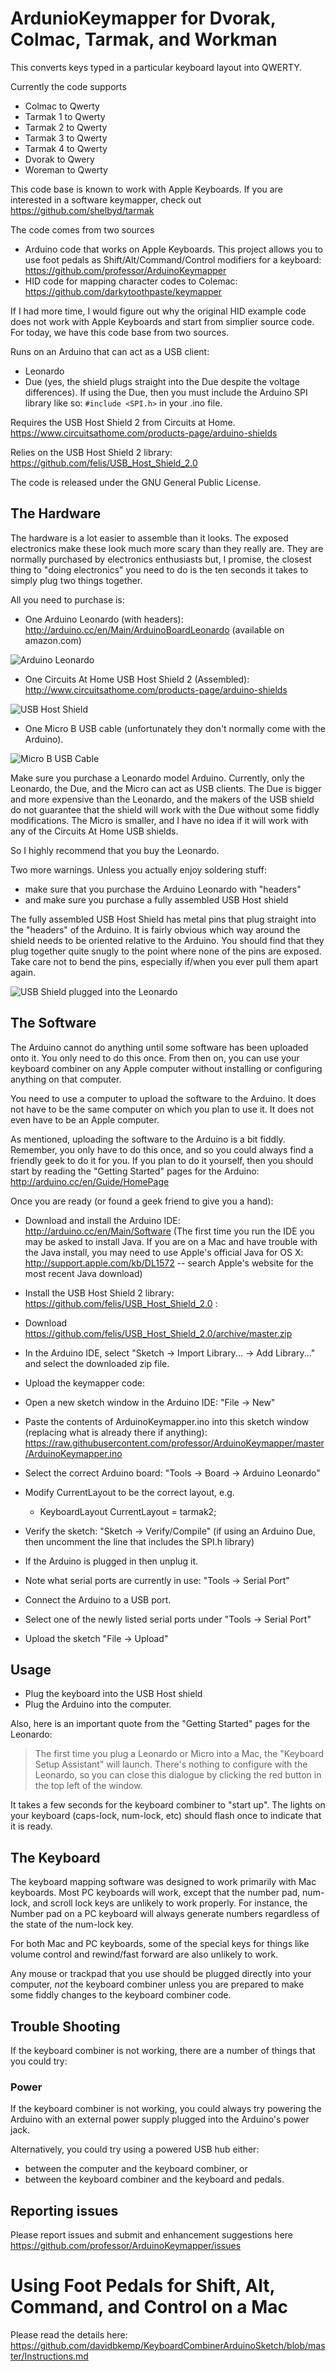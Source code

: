 ArdunioKeymapper for Dvorak, Colmac, Tarmak, and Workman
=============================

This converts keys typed in a particular keyboard layout into QWERTY.

Currently the code supports
 - Colmac to Qwerty
 - Tarmak 1 to Qwerty
 - Tarmak 2 to Qwerty
 - Tarmak 3 to Qwerty
 - Tarmak 4 to Qwerty
 - Dvorak to Qwery
 - Woreman to Qwerty

This code base is known to work with Apple Keyboards. If you are interested in a software keymapper, check out https://github.com/shelbyd/tarmak

The code comes from two sources
 - Arduino code that works on Apple Keyboards. This project  allows you to use foot pedals as Shift/Alt/Command/Control modifiers for a keyboard: https://github.com/professor/ArduinoKeymapper
 - HID code for mapping character codes to Colemac: https://github.com/darkytoothpaste/keymapper

If I had more time, I would figure out why the original HID example code does not work with Apple Keyboards and start from simplier source code. For today, we have this code base from two sources. 

Runs on an Arduino that can act as a USB client:
 - Leonardo
 - Due (yes, the shield plugs straight into the Due despite the voltage differences). If using the Due, then you must include the Arduino SPI library like so: ```#include <SPI.h>``` in your .ino file.

Requires the USB Host Shield 2 from Circuits at Home.
https://www.circuitsathome.com/products-page/arduino-shields

Relies on the USB Host Shield 2 library:
https://github.com/felis/USB_Host_Shield_2.0

The code is released under the GNU General Public License.

## The Hardware

The hardware is a lot easier to assemble than it looks. The exposed electronics make these look much more scary than they really are. They are normally purchased by electronics enthusiasts but, I promise, the closest thing to "doing electronics" you need to do is the ten seconds it takes to simply plug two things together.

All you need to purchase is:

- One Arduino Leonardo (with headers): http://arduino.cc/en/Main/ArduinoBoardLeonardo (available on amazon.com)

![Arduino Leonardo](https://raw.githubusercontent.com/professor/ArduinoKeymapper/master/Leonardo.JPG)

- One Circuits At Home USB Host Shield 2 (Assembled): http://www.circuitsathome.com/products-page/arduino-shields

![USB Host Shield](hhttps://raw.githubusercontent.com/professor/ArduinoKeymapper/master/UsbHostShield.JPG)

- One Micro B USB cable (unfortunately they don't normally come with the Arduino).

![Micro B USB Cable](https://raw.githubusercontent.com/professor/ArduinoKeymapper/master/Cable.JPG)

Make sure you purchase a Leonardo model Arduino. Currently, only the Leonardo, the Due, and the Micro can act as USB clients.  The Due is bigger and more expensive than the Leonardo, and the makers of the USB shield do not guarantee that the shield will work with the Due without some fiddly modifications.  The Micro is smaller, and I have no idea if it will work with any of the Circuits At Home USB shields.

So I highly recommend that you buy the Leonardo.

Two more warnings. Unless you actually enjoy soldering stuff:

- make sure that you purchase the Arduino Leonardo with "headers"
- and make sure you purchase a fully assembled USB Host shield

The fully assembled USB Host Shield has metal pins that plug straight into the "headers" of the Arduino.  It is fairly obvious which way around the shield needs to be oriented relative to the Arduino. You should find that they plug together quite snugly to the point where none of the pins are exposed.  Take care not to bend the pins, especially if/when you ever pull them apart again.

![USB Shield plugged into the Leonardo](https://raw.githubusercontent.com/professor/ArduinoKeymapper/master/CombinedLeonardoPlusUsbShield.JPG)

## The Software
The Arduino cannot do anything until some software has been uploaded onto it.  You only need to do this once. From then on, you can use your keyboard combiner on any Apple computer without installing or configuring anything on that computer. 

You need to use a computer to upload the software to the Arduino. It does not have to be the same computer on which you plan to use it. It does not even have to be an Apple computer.

As mentioned, uploading the software to the Arduino is a bit fiddly. Remember, you only have to do this once, and so you could always find a friendly geek to do it for you. If you plan to do it yourself, then you should start by reading the "Getting Started" pages for the Arduino: http://arduino.cc/en/Guide/HomePage

Once you are ready (or found a geek friend to give you a hand):

- Download and install the Arduino IDE: http://arduino.cc/en/Main/Software (The first time you run the IDE you may be asked to install Java.  If you are on a Mac and have trouble with the Java install, you may need to use Apple's official Java for OS X: http://support.apple.com/kb/DL1572 -- search Apple's website for the most recent Java download)
- Install the USB Host Shield 2 library: https://github.com/felis/USB_Host_Shield_2.0 :

 - Download https://github.com/felis/USB_Host_Shield_2.0/archive/master.zip
 - In the Arduino IDE, select "Sketch -> Import Library... -> Add Library..." and select the downloaded zip file.

- Upload the keymapper code:

 - Open a new sketch window in the Arduino IDE: "File -> New" 
 - Paste the contents of ArduinoKeymapper.ino into this sketch window (replacing what is already there if anything): https://raw.githubusercontent.com/professor/ArduinoKeymapper/master/ArduinoKeymapper.ino
 - Select the correct Arduino board: "Tools -> Board -> Arduino Leonardo"
 - Modify CurrentLayout to be the correct layout, e.g.
   - KeyboardLayout CurrentLayout = tarmak2;
 
 - Verify the sketch: "Sketch -> Verify/Compile" (if using an Arduino Due, then uncomment the line that includes the SPI.h library)
 - If the Arduino is plugged in then unplug it.
 - Note what serial ports are currently in use: "Tools -> Serial Port"
 - Connect the Arduino to a USB port.
 - Select one of the newly listed serial ports under "Tools -> Serial Port"
 - Upload the sketch "File -> Upload"

## Usage
- Plug the keyboard into the USB Host shield
- Plug the Arduino into the computer.

Also, here is an important quote from the "Getting Started" pages for the Leonardo:

> The first time you plug a Leonardo or Micro into a Mac, the "Keyboard Setup Assistant" will launch. There's nothing to configure with the Leonardo, so you can close this dialogue by clicking the red button in the top left of the window.

It takes a few seconds for the keyboard combiner to "start up". The lights on your keyboard (caps-lock, num-lock, etc) should flash once to indicate that it is ready.

## The Keyboard
The keyboard mapping software was designed to work primarily with Mac keyboards. Most PC keyboards will work, except that the number pad, num-lock, and scroll lock keys are unlikely to work properly. For instance, the Number pad on a PC keyboard will always generate numbers regardless of the state of the num-lock key.

For both Mac and PC keyboards, some of the special keys for things like volume control and rewind/fast forward are also unlikely to work.

Any mouse or trackpad that you use should be plugged directly into your computer, *not* the keyboard combiner unless you are prepared to make some fiddly changes to the keyboard combiner code.

## Trouble Shooting
If the keyboard combiner is not working, there are a number of things that you could try:

### Power
If the keyboard combiner is not working, you could always try powering the Arduino with an external power supply plugged into the Arduino's power jack.

Alternatively, you could try using a powered USB hub either:
- between the computer and the keyboard combiner, or
- between the keyboard combiner and the keyboard and pedals.

## Reporting issues
Please report issues and submit and enhancement suggestions here https://github.com/professor/ArduinoKeymapper/issues


# Using Foot Pedals for Shift, Alt, Command, and Control on a Mac

Please read the details here: https://github.com/davidbkemp/KeyboardCombinerArduinoSketch/blob/master/Instructions.md

